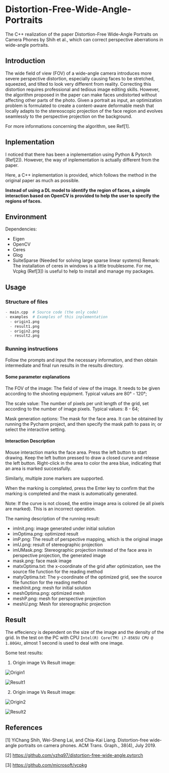 # Distortion-Free-Wide-Angle-Portraits
The C++ realization of the paper Distortion-Free Wide-Angle Portraits on Camera Phones by Shih et al., which can correct perspective aberrations in wide-angle portraits. 

## Introduction
The wide field of view (FOV) of a wide-angle camera introduces more severe perspective distortion, especially causing faces to be stretched, squeezed, and tilted to look very different from reality. Correcting this distortion requires professional and tedious image editing skills. However, the algorithm proposed in the paper can make faces undistorted without affecting other parts of the photo. Given a portrait as input, an optimization problem is formulated to create a content-aware deformable mesh that locally adapts to the stereoscopic projection of the face region and evolves seamlessly to the perspective projection on the background.

For more informations concerning the algorithm, see Ref[1].

## Inplementation
I noticed that there has been a inplementation using Python & Pytorch (Ref[2]). However, the way of inplementation is actually different from the paper.

Here, a C++ inplementation is provided, which follows the method in the original paper as much as possible.

**Instead of using a DL model to identify the region of faces, a simple interaction based on OpenCV is provided to help the user to specify the regions of faces.**

## Environment
Dependencies:
* Eigen
* OpenCV
* Ceres
* Glog
* SuiteSparse (Needed for solving large sparse linear systems)
Remark: The installation of ceres in windows is a little troublesome. For me, Vcpkg (Ref[3]) is useful to help to install and manage my packages. 

## Usage
### Structure of files

```python
- main.cpp  # Source code (the only code)
- examples  # Examples of this inplementation
  - origin1.png
  - result1.png
  - origin2.png
  - result2.png
```

### Running instructions

Follow the prompts and input the necessary information, and then obtain intermediate and final run results in the results directory.

#### Some parameter explanations

The FOV of the image: The field of view of the image. It needs to be given according to the shooting equipment. Typical values are 80° - 120°;

The scale value: The number of pixels per unit length of the grid, set according to the number of image pixels. Typical values: 8 - 64;

Mask generation options: The mask for the face area. It can be obtained by running the Pycharm project, and then specify the mask path to pass in; or select the interactive setting.

#### Interaction Description

Mouse interaction marks the face area. Press the left button to start drawing. Keep the left button pressed to draw a closed curve and release the left button. Right-click in the area to color the area blue, indicating that an area is marked successfully.

Similarly, multiple zone markers are supported.

When the marking is completed, press the Enter key to confirm that the marking is completed and the mask is automatically generated.

Note: If the curve is not closed, the entire image area is colored (ie all pixels are marked). This is an incorrect operation.

The naming description of the running result:

* imInit.png: image generated under initial solution
* imOptima.png: optimized result
* imP.png: The result of perspective mapping, which is the original image
* imU.png: result of stereographic projection
* imUMask.png: Stereographic projection instead of the face area in perspective projection, the generated image
* mask.png: face mask image
* matxOptima.txt: the x-coordinate of the grid after optimization, see the source file function for the reading method
* matyOptima.txt: The y-coordinate of the optimized grid, see the source file function for the reading method
* meshInit.png: mesh for initial solution
* meshOptima.png: optimized mesh
* meshP.png: mesh for perspective projection
* meshU.png: Mesh for stereographic projection

## Result
The effeciency is dependent on the size of the image and the density of the grid. In the test on the PC with CPU `Intel(R) Core(TM) i7-8565U CPU @ 1.80GHz`, almost 1 second is used to deal with one image.  

Some test results:

1. Origin image Vs Result image:

![Origin1](./examples/origin1.png)

![Result1](./examples/result1.png)

2. Origin image Vs Result image:

![Origin2](./examples/origin2.png#pic_left)

![Result2](./examples/result2.png#pic_right)

## References
[1] YiChang Shih, Wei-Sheng Lai, and Chia-Kai Liang. Distortion-free wide-angle portraits on camera phones. ACM Trans. Graph., 38(4), July 2019.

[2] https://github.com/yzhq97/distortion-free-wide-angle.pytorch

[3] https://github.com/microsoft/vcpkg
